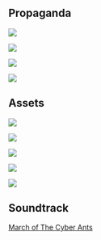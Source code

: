 ## Propaganda

![](cromulant/img/logo_1.jpg)

![](cromulant/img/logo_2.jpg)

![](cromulant/img/logo_3.jpg)

![](cromulant/img/logo_4.jpg)

## Assets

![](cromulant/img/status.jpg)

![](cromulant/img/hatched.jpg)

![](cromulant/img/terminated.jpg)

![](cromulant/img/change.jpg)

![](cromulant/img/top.jpg)

## Soundtrack

[March of The Cyber Ants](cromulant/audio/March%20of%20the%20Cyber%20Ants.mp3)